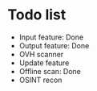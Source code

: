 # Todo list

- Input feature: Done
- Output feature: Done
- OVH scanner
- Update feature
- Offline scan: Done
- OSINT recon

